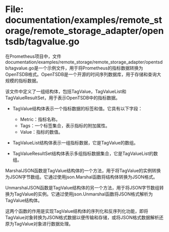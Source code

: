 # File: documentation/examples/remote_storage/remote_storage_adapter/opentsdb/tagvalue.go

在Prometheus项目中，文件documentation/examples/remote_storage/remote_storage_adapter/opentsdb/tagvalue.go是一个示例文件，用于将Prometheus的指标数据转换为OpenTSDB格式。OpenTSDB是一个开源的时间序列数据库，用于存储和查询大规模的指标数据。

该文件中定义了一组结构体，包括TagValue，TagValueList和TagValueResultSet，用于表示OpenTSDB中的指标数据。

- TagValue结构体表示一个指标数据的标签和值。它具有以下字段：
  - Metric：指标名称。
  - Tags：一个标签集合，表示指标的附加属性。
  - Value：指标的数值。

- TagValueList结构体表示一组指标数据，它是TagValue的数组。

- TagValueResultSet结构体表示多组指标数据集合，它是TagValueList的数组。

MarshalJSON函数是TagValue结构体的一个方法，用于将TagValue的实例转换为JSON字节数组。它通过使用json.Marshal函数将结构体转换为JSON格式。

UnmarshalJSON函数是TagValue结构体的另一个方法，用于将JSON字节数组转换为TagValue的实例。它通过使用json.Unmarshal函数将JSON格式解析为TagValue结构体。

这两个函数的作用是实现TagValue结构体的序列化和反序列化功能，即将TagValue对象转换为JSON格式数据以便传输和存储，或将JSON格式数据解析还原为TagValue对象进行数据处理。

